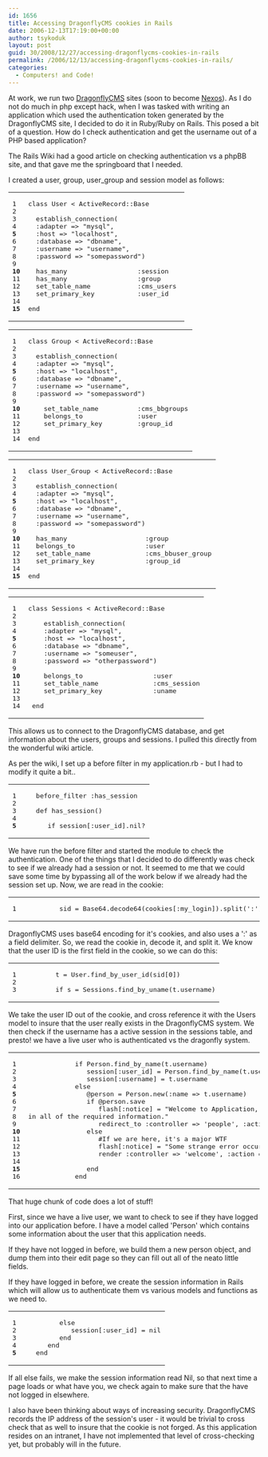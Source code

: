 ```yaml
---
id: 1656
title: Accessing DragonflyCMS cookies in Rails
date: 2006-12-13T17:19:00+00:00
author: tsykoduk
layout: post
guid: 30/2008/12/27/accessing-dragonflycms-cookies-in-rails
permalink: /2006/12/13/accessing-dragonflycms-cookies-in-rails/
categories:
  - Computers! and Code!
---
```

<p>At work, we run two <a href="">DragonflyCMS</a> sites (soon to become <a href="">Nexos</a>). As I do not do much in php except hack, when I was tasked with writing an application which used the authentication token generated by the DragonflyCMS site, I decided to do it in Ruby/Ruby on Rails. This posed a bit of a question. How do I check authentication and get the username out of a <span class="caps">PHP</span> based application?</p>


<p>The Rails Wiki had a good article on checking authentication vs a phpBB site, and that gave me the springboard that I needed.</p>


<p>I created a user, group, user_group and session model as follows:</p>


<table class="CodeRay"><tr>
  <td class="line_numbers" title="click to toggle" onclick="with (this.firstChild.style) { display = (display == '') ? 'none' : '' }"><pre>1<tt>
</tt>2<tt>
</tt>3<tt>
</tt>4<tt>
</tt><strong>5</strong><tt>
</tt>6<tt>
</tt>7<tt>
</tt>8<tt>
</tt>9<tt>
</tt><strong>10</strong><tt>
</tt>11<tt>
</tt>12<tt>
</tt>13<tt>
</tt>14<tt>
</tt><strong>15</strong><tt>
</tt></pre></td>
  <td class="code"><pre ondblclick="with (this.style) { overflow = (overflow == 'auto' || overflow == '') ? 'visible' : 'auto' }"><span class="r">class</span> <span class="cl">User</span> &lt; <span class="co">ActiveRecord</span>::<span class="co">Base</span><tt>
</tt><tt>
</tt>  establish_connection(<tt>
</tt>  <span class="sy">:adapter</span> =&gt; <span class="s"><span class="dl">&quot;</span><span class="k">mysql</span><span class="dl">&quot;</span></span>,<tt>
</tt>  <span class="sy">:host</span> =&gt; <span class="s"><span class="dl">&quot;</span><span class="k">localhost</span><span class="dl">&quot;</span></span>,<tt>
</tt>  <span class="sy">:database</span> =&gt; <span class="s"><span class="dl">&quot;</span><span class="k">dbname</span><span class="dl">&quot;</span></span>,<tt>
</tt>  <span class="sy">:username</span> =&gt; <span class="s"><span class="dl">&quot;</span><span class="k">username</span><span class="dl">&quot;</span></span>,<tt>
</tt>  <span class="sy">:password</span> =&gt; <span class="s"><span class="dl">&quot;</span><span class="k">somepassword</span><span class="dl">&quot;</span></span>)<tt>
</tt>  <tt>
</tt>  has_many                  <span class="sy">:session</span><tt>
</tt>  has_many                  <span class="sy">:group</span><tt>
</tt>  set_table_name            <span class="sy">:cms_users</span> <tt>
</tt>  set_primary_key           <span class="sy">:user_id</span><tt>
</tt><tt>
</tt><span class="r">end</span></pre></td>
</tr></table>


<table class="CodeRay"><tr>
  <td class="line_numbers" title="click to toggle" onclick="with (this.firstChild.style) { display = (display == '') ? 'none' : '' }"><pre>1<tt>
</tt>2<tt>
</tt>3<tt>
</tt>4<tt>
</tt><strong>5</strong><tt>
</tt>6<tt>
</tt>7<tt>
</tt>8<tt>
</tt>9<tt>
</tt><strong>10</strong><tt>
</tt>11<tt>
</tt>12<tt>
</tt>13<tt>
</tt>14<tt>
</tt></pre></td>
  <td class="code"><pre ondblclick="with (this.style) { overflow = (overflow == 'auto' || overflow == '') ? 'visible' : 'auto' }"><span class="r">class</span> <span class="cl">Group</span> &lt; <span class="co">ActiveRecord</span>::<span class="co">Base</span><tt>
</tt><tt>
</tt>  establish_connection(<tt>
</tt>  <span class="sy">:adapter</span> =&gt; <span class="s"><span class="dl">&quot;</span><span class="k">mysql</span><span class="dl">&quot;</span></span>,<tt>
</tt>  <span class="sy">:host</span> =&gt; <span class="s"><span class="dl">&quot;</span><span class="k">localhost</span><span class="dl">&quot;</span></span>,<tt>
</tt>  <span class="sy">:database</span> =&gt; <span class="s"><span class="dl">&quot;</span><span class="k">dbname</span><span class="dl">&quot;</span></span>,<tt>
</tt>  <span class="sy">:username</span> =&gt; <span class="s"><span class="dl">&quot;</span><span class="k">username</span><span class="dl">&quot;</span></span>,<tt>
</tt>  <span class="sy">:password</span> =&gt; <span class="s"><span class="dl">&quot;</span><span class="k">somepassword</span><span class="dl">&quot;</span></span>)<tt>
</tt>  <tt>
</tt>    set_table_name          <span class="sy">:cms_bbgroups</span><tt>
</tt>    belongs_to              <span class="sy">:user</span><tt>
</tt>    set_primary_key         <span class="sy">:group_id</span><tt>
</tt><tt>
</tt><span class="r">end</span></pre></td>
</tr></table>


<table class="CodeRay"><tr>
  <td class="line_numbers" title="click to toggle" onclick="with (this.firstChild.style) { display = (display == '') ? 'none' : '' }"><pre>1<tt>
</tt>2<tt>
</tt>3<tt>
</tt>4<tt>
</tt><strong>5</strong><tt>
</tt>6<tt>
</tt>7<tt>
</tt>8<tt>
</tt>9<tt>
</tt><strong>10</strong><tt>
</tt>11<tt>
</tt>12<tt>
</tt>13<tt>
</tt>14<tt>
</tt><strong>15</strong><tt>
</tt></pre></td>
  <td class="code"><pre ondblclick="with (this.style) { overflow = (overflow == 'auto' || overflow == '') ? 'visible' : 'auto' }"><span class="r">class</span> <span class="cl">User_Group</span> &lt; <span class="co">ActiveRecord</span>::<span class="co">Base</span><tt>
</tt><tt>
</tt>  establish_connection(<tt>
</tt>  <span class="sy">:adapter</span> =&gt; <span class="s"><span class="dl">&quot;</span><span class="k">mysql</span><span class="dl">&quot;</span></span>,<tt>
</tt>  <span class="sy">:host</span> =&gt; <span class="s"><span class="dl">&quot;</span><span class="k">localhost</span><span class="dl">&quot;</span></span>,<tt>
</tt>  <span class="sy">:database</span> =&gt; <span class="s"><span class="dl">&quot;</span><span class="k">dbname</span><span class="dl">&quot;</span></span>,<tt>
</tt>  <span class="sy">:username</span> =&gt; <span class="s"><span class="dl">&quot;</span><span class="k">username</span><span class="dl">&quot;</span></span>,<tt>
</tt>  <span class="sy">:password</span> =&gt; <span class="s"><span class="dl">&quot;</span><span class="k">somepassword</span><span class="dl">&quot;</span></span>)<tt>
</tt>  <tt>
</tt>  has_many                    <span class="sy">:group</span><tt>
</tt>  belongs_to                  <span class="sy">:user</span><tt>
</tt>  set_table_name              <span class="sy">:cms_bbuser_group</span><tt>
</tt>  set_primary_key             <span class="sy">:group_id</span><tt>
</tt><tt>
</tt><span class="r">end</span></pre></td>
</tr></table>


<table class="CodeRay"><tr>
  <td class="line_numbers" title="click to toggle" onclick="with (this.firstChild.style) { display = (display == '') ? 'none' : '' }"><pre>1<tt>
</tt>2<tt>
</tt>3<tt>
</tt>4<tt>
</tt><strong>5</strong><tt>
</tt>6<tt>
</tt>7<tt>
</tt>8<tt>
</tt>9<tt>
</tt><strong>10</strong><tt>
</tt>11<tt>
</tt>12<tt>
</tt>13<tt>
</tt>14<tt>
</tt></pre></td>
  <td class="code"><pre ondblclick="with (this.style) { overflow = (overflow == 'auto' || overflow == '') ? 'visible' : 'auto' }"><span class="r">class</span> <span class="cl">Sessions</span> &lt; <span class="co">ActiveRecord</span>::<span class="co">Base</span><tt>
</tt><tt>
</tt>    establish_connection(<tt>
</tt>    <span class="sy">:adapter</span> =&gt; <span class="s"><span class="dl">&quot;</span><span class="k">mysql</span><span class="dl">&quot;</span></span>,<tt>
</tt>    <span class="sy">:host</span> =&gt; <span class="s"><span class="dl">&quot;</span><span class="k">localhost</span><span class="dl">&quot;</span></span>,<tt>
</tt>    <span class="sy">:database</span> =&gt; <span class="s"><span class="dl">&quot;</span><span class="k">dbname</span><span class="dl">&quot;</span></span>,<tt>
</tt>    <span class="sy">:username</span> =&gt; <span class="s"><span class="dl">&quot;</span><span class="k">someuser</span><span class="dl">&quot;</span></span>,<tt>
</tt>    <span class="sy">:password</span> =&gt; <span class="s"><span class="dl">&quot;</span><span class="k">otherpassword</span><span class="dl">&quot;</span></span>)<tt>
</tt>    <tt>
</tt>    belongs_to                  <span class="sy">:user</span><tt>
</tt>    set_table_name              <span class="sy">:cms_session</span><tt>
</tt>    set_primary_key             <span class="sy">:uname</span><tt>
</tt>  <tt>
</tt> <span class="r">end</span></pre></td>
</tr></table>


<p>This allows us to connect to the DragonflyCMS database, and get information about the users, groups and sessions. I pulled this directly from the wonderful wiki article.</p>


<p>As per the wiki, I set up a before filter in my application.rb - but I had to modify it quite a bit..</p>


<table class="CodeRay"><tr>
  <td class="line_numbers" title="click to toggle" onclick="with (this.firstChild.style) { display = (display == '') ? 'none' : '' }"><pre>1<tt>
</tt>2<tt>
</tt>3<tt>
</tt>4<tt>
</tt><strong>5</strong><tt>
</tt></pre></td>
  <td class="code"><pre ondblclick="with (this.style) { overflow = (overflow == 'auto' || overflow == '') ? 'visible' : 'auto' }">   before_filter <span class="sy">:has_session</span><tt>
</tt><tt>
</tt>   <span class="r">def</span> <span class="fu">has_session</span>()<tt>
</tt><tt>
</tt>      <span class="r">if</span> session[<span class="sy">:user_id</span>].nil?<tt>
</tt></pre></td>
</tr></table>


<p>We have run the before filter and started the module to check the authentication. One of the things that I decided to do differently was check to see if we already had a session or not. It seemed to me that we could save some time by bypassing all of the work below if we already had the session set up. Now, we are read in the cookie:</p>


<table class="CodeRay"><tr>
  <td class="line_numbers" title="click to toggle" onclick="with (this.firstChild.style) { display = (display == '') ? 'none' : '' }"><pre>1<tt>
</tt></pre></td>
  <td class="code"><pre ondblclick="with (this.style) { overflow = (overflow == 'auto' || overflow == '') ? 'visible' : 'auto' }">         sid = <span class="co">Base64</span>.decode64(cookies[<span class="sy">:my_login</span>]).split(<span class="s"><span class="dl">'</span><span class="k">:</span><span class="dl">'</span></span>)<tt>
</tt></pre></td>
</tr></table>


<p>DragonflyCMS uses base64 encoding for it's cookies, and also uses a ':' as a field delimiter. So, we read the cookie in, decode it, and split it. We know that the user ID is the first field in the cookie, so we can do this:</p>


<table class="CodeRay"><tr>
  <td class="line_numbers" title="click to toggle" onclick="with (this.firstChild.style) { display = (display == '') ? 'none' : '' }"><pre>1<tt>
</tt>2<tt>
</tt>3<tt>
</tt></pre></td>
  <td class="code"><pre ondblclick="with (this.style) { overflow = (overflow == 'auto' || overflow == '') ? 'visible' : 'auto' }">        t = <span class="co">User</span>.find_by_user_id(sid[<span class="i">0</span>])<tt>
</tt><tt>
</tt>        <span class="r">if</span> s = <span class="co">Sessions</span>.find_by_uname(t.username)</pre></td>
</tr></table>


<p>We take the user ID out of the cookie, and cross reference it with the Users model to insure that the user really exists in the DragonflyCMS system. We then check if the username has a active session in the sessions table, and presto! we have a live user who is authenticated vs the dragonfly system.</p>


<table class="CodeRay"><tr>
  <td class="line_numbers" title="click to toggle" onclick="with (this.firstChild.style) { display = (display == '') ? 'none' : '' }"><pre>1<tt>
</tt>2<tt>
</tt>3<tt>
</tt>4<tt>
</tt><strong>5</strong><tt>
</tt>6<tt>
</tt>7<tt>
</tt>8<tt>
</tt>9<tt>
</tt><strong>10</strong><tt>
</tt>11<tt>
</tt>12<tt>
</tt>13<tt>
</tt>14<tt>
</tt><strong>15</strong><tt>
</tt>16<tt>
</tt></pre></td>
  <td class="code"><pre ondblclick="with (this.style) { overflow = (overflow == 'auto' || overflow == '') ? 'visible' : 'auto' }">            <span class="r">if</span> <span class="co">Person</span>.find_by_name(t.username)<tt>
</tt>               session[<span class="sy">:user_id</span>] = <span class="co">Person</span>.find_by_name(t.username).id<tt>
</tt>               session[<span class="sy">:username</span>] = t.username<tt>
</tt>            <span class="r">else</span><tt>
</tt>               <span class="iv">@person</span> = <span class="co">Person</span>.new(<span class="sy">:name</span> =&gt; t.username)<tt>
</tt>               <span class="r">if</span> <span class="iv">@person</span>.save<tt>
</tt>                  flash[<span class="sy">:notice</span>] = <span class="s"><span class="dl">&quot;</span><span class="k">Welcome to Application, </span><span class="dl">&quot;</span></span> + <span class="iv">@person</span>.name + <span class="s"><span class="dl">&quot;</span><span class="k">! Please take the time to fill<tt>
</tt>in all of the required information.</span><span class="dl">&quot;</span></span><tt>
</tt>                  redirect_to <span class="sy">:controller</span> =&gt; <span class="s"><span class="dl">'</span><span class="k">people</span><span class="dl">'</span></span>, <span class="sy">:action</span> =&gt; <span class="s"><span class="dl">'</span><span class="k">edit</span><span class="dl">'</span></span>, <span class="sy">:id</span> =&gt; <span class="iv">@person</span>.id<tt>
</tt>               <span class="r">else</span><tt>
</tt>                  <span class="c">#If we are here, it's a major WTF</span><tt>
</tt>                  flash[<span class="sy">:notice</span>] = <span class="s"><span class="dl">&quot;</span><span class="k">Some strange error occured. Perhaps you had chocolate chips in your cookies?</span><span class="dl">&quot;</span></span><tt>
</tt>                  render <span class="sy">:controller</span> =&gt; <span class="s"><span class="dl">'</span><span class="k">welcome</span><span class="dl">'</span></span>, <span class="sy">:action</span> =&gt; <span class="s"><span class="dl">'</span><span class="k">index</span><span class="dl">'</span></span><tt>
</tt><tt>
</tt>               <span class="r">end</span><tt>
</tt>            <span class="r">end</span></pre></td>
</tr></table>


<p>That huge chunk of code does a lot of stuff!</p>


<p>First, since we have a live user, we want to check to see if they have logged into our application before. I have a model called 'Person' which contains some information about the user that this application needs.</p>


<p>If they have not logged in before, we build them a new person object, and dump them into their edit page so they can fill out all of the neato little fields.</p>


<p>If they have logged in before, we create the session information in Rails which will allow us to authenticate them vs various models and functions as we need to.</p>


<table class="CodeRay"><tr>
  <td class="line_numbers" title="click to toggle" onclick="with (this.firstChild.style) { display = (display == '') ? 'none' : '' }"><pre>1<tt>
</tt>2<tt>
</tt>3<tt>
</tt>4<tt>
</tt><strong>5</strong><tt>
</tt></pre></td>
  <td class="code"><pre ondblclick="with (this.style) { overflow = (overflow == 'auto' || overflow == '') ? 'visible' : 'auto' }">         <span class="r">else</span><tt>
</tt>            session[<span class="sy">:user_id</span>] = <span class="pc">nil</span><tt>
</tt>         <span class="r">end</span><tt>
</tt>      <span class="r">end</span><tt>
</tt>   <span class="r">end</span></pre></td>
</tr></table>


<p>If all else fails, we make the session information read Nil, so that next time a page loads or what have you, we check again to make sure that the have not logged in elsewhere.</p>


<p>I also have been thinking about ways of increasing security. DragonflyCMS records the IP address of the session's user - it would be trivial to cross check that as well to insure that the cookie is not forged. As this application resides on an intranet, I have not implemented that level of cross-checking yet, but probably will in the future.</p>